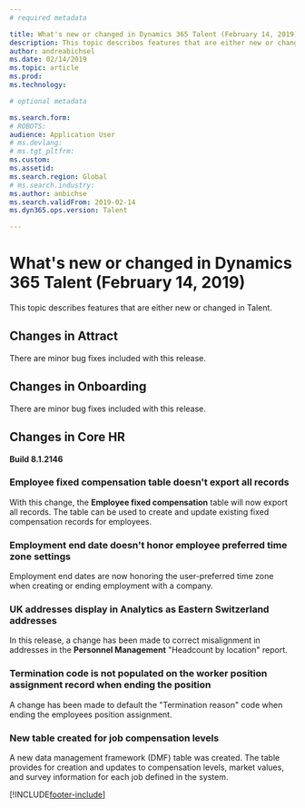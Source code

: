 ```yaml
---
# required metadata

title: What's new or changed in Dynamics 365 Talent (February 14, 2019)
description: This topic describes features that are either new or changed in Microsoft Dynamics 365 Talent for February 14, 2019.
author: andreabichsel
ms.date: 02/14/2019
ms.topic: article
ms.prod: 
ms.technology: 

# optional metadata

ms.search.form: 
# ROBOTS: 
audience: Application User
# ms.devlang: 
# ms.tgt_pltfrm: 
ms.custom: 
ms.assetid: 
ms.search.region: Global
# ms.search.industry: 
ms.author: anbichse
ms.search.validFrom: 2019-02-14
ms.dyn365.ops.version: Talent

---
```

# What's new or changed in Dynamics 365 Talent (February 14, 2019)

This topic describes features that are either new or changed in Talent.

## Changes in Attract
There are minor bug fixes included with this release.

## Changes in Onboarding
There are minor bug fixes included with this release.
 
## Changes in Core HR 
**Build 8.1.2146**

### Employee fixed compensation table doesn't export all records
With this change, the **Employee fixed compensation** table will now export all records. The table can be used to create and update existing fixed compensation records for employees. 

### Employment end date doesn't honor employee preferred time zone settings
Employment end dates are now honoring the user-preferred time zone when creating or ending employment with a company.
 
### UK addresses display in Analytics as Eastern Switzerland addresses
In this release, a change has been made to correct misalignment in addresses in the **Personnel Management** "Headcount by location" report.
 
### Termination code is not populated on the worker position assignment record when ending the position
A change has been made to default the "Termination reason" code when ending the employees position assignment.

### New table created for job compensation levels
A new data management framework (DMF) table was created. The table provides for creation and updates to compensation levels, market values, and survey information for each job defined in the system.


[!INCLUDE[footer-include](../includes/footer-banner.md)]